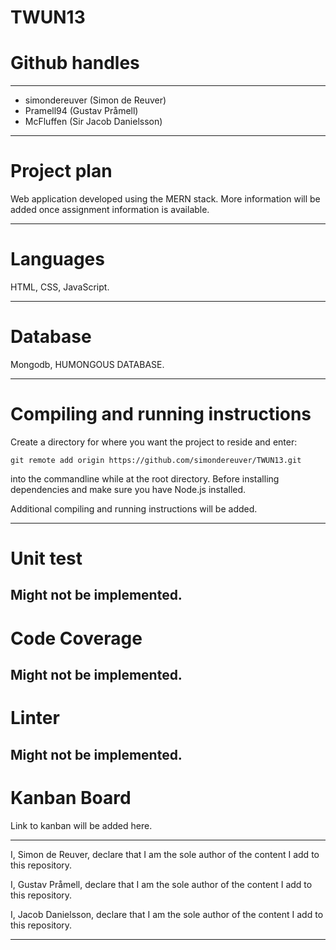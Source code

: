 # TWUN13

# Github handles

---

* simondereuver (Simon de Reuver)
* Pramell94 (Gustav Pråmell)
* McFluffen (Sir Jacob Danielsson)

---

# Project plan

Web application developed using the MERN stack. More information will be added once assignment information is available.

---

# Languages

HTML, CSS, JavaScript.

---

# Database

Mongodb, HUMONGOUS DATABASE.

---

# Compiling and running instructions

Create a directory for where you want the project to reside and enter:

```git remote add origin https://github.com/simondereuver/TWUN13.git```

into the commandline while at the root directory. Before installing dependencies and make sure you have Node.js installed.

Additional compiling and running instructions will be added.

---

# Unit test
Might not be implemented.
---
# Code Coverage
Might not be implemented.
---
# Linter
Might not be implemented.
---
# Kanban Board
Link to kanban will be added here.

---

I, Simon de Reuver, declare that I am the sole author of the content I add to this repository.

I, Gustav Pråmell, declare that I am the sole author of the content I add to this repository.

I, Jacob Danielsson, declare that I am the sole author of the content I add to this repository. 

---